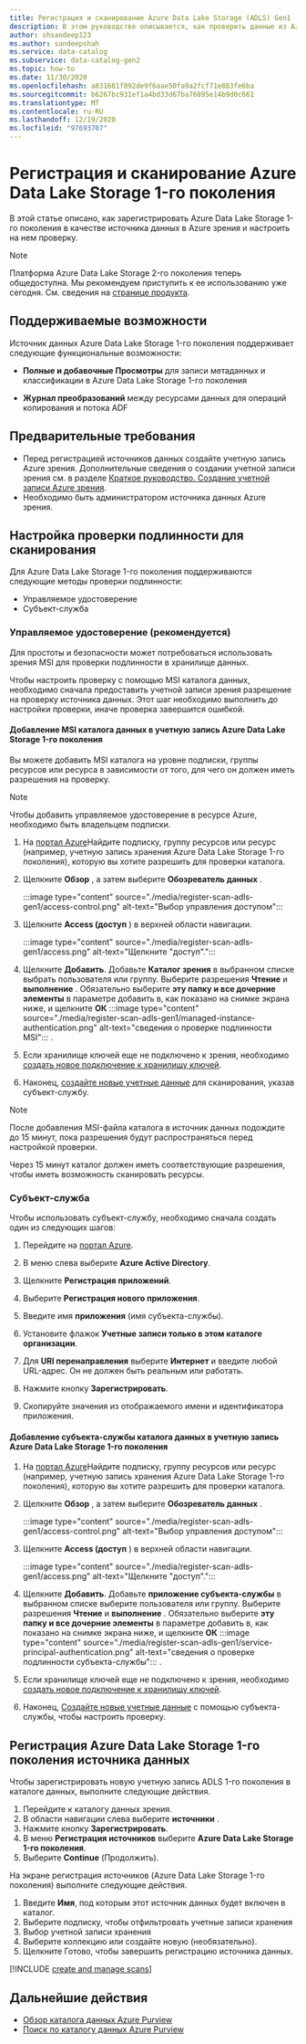 ```yaml
---
title: Регистрация и сканирование Azure Data Lake Storage (ADLS) Gen1
description: В этом руководстве описывается, как проверить данные из Azure Data Lake Storage 1-го поколения в Azure зрения.
author: shsandeep123
ms.author: sandeepshah
ms.service: data-catalog
ms.subservice: data-catalog-gen2
ms.topic: how-to
ms.date: 11/30/2020
ms.openlocfilehash: a831681f892de9f6aae50fa9a2fcf71e883fe6ba
ms.sourcegitcommit: b6267bc931ef1a4bd33d67ba76895e14b9d0c661
ms.translationtype: MT
ms.contentlocale: ru-RU
ms.lasthandoff: 12/19/2020
ms.locfileid: "97693707"
---
```

# <a name="register-and-scan-azure-data-lake-storage-gen1"></a>Регистрация и сканирование Azure Data Lake Storage 1-го поколения

В этой статье описано, как зарегистрировать Azure Data Lake Storage 1-го поколения в качестве источника данных в Azure зрения и настроить на нем проверку.

> [!Note]
> Платформа Azure Data Lake Storage 2-го поколения теперь общедоступна. Мы рекомендуем приступить к ее использованию уже сегодня. См. сведения на [странице продукта](https://azure.microsoft.com/services/storage/data-lake-storage/).

## <a name="supported-capabilities"></a>Поддерживаемые возможности

Источник данных Azure Data Lake Storage 1-го поколения поддерживает следующие функциональные возможности:

- **Полные и добавочные Просмотры** для записи метаданных и классификации в Azure Data Lake Storage 1-го поколения

- **Журнал преобразований** между ресурсами данных для операций копирования и потока ADF

## <a name="prerequisites"></a>Предварительные требования

- Перед регистрацией источников данных создайте учетную запись Azure зрения. Дополнительные сведения о создании учетной записи зрения см. в разделе [Краткое руководство. Создание учетной записи Azure зрения](create-catalog-portal.md).
- Необходимо быть администратором источника данных Azure зрения.

## <a name="setting-up-authentication-for-a-scan"></a>Настройка проверки подлинности для сканирования

Для Azure Data Lake Storage 1-го поколения поддерживаются следующие методы проверки подлинности:

- Управляемое удостоверение
- Субъект-служба

### <a name="managed-identity-recommended"></a>Управляемое удостоверение (рекомендуется)

Для простоты и безопасности может потребоваться использовать зрения MSI для проверки подлинности в хранилище данных.

Чтобы настроить проверку с помощью MSI каталога данных, необходимо сначала предоставить учетной записи зрения разрешение на проверку источника данных. Этот шаг необходимо выполнить *до* настройки проверки, иначе проверка завершится ошибкой.

#### <a name="adding-the-data-catalog-msi-to-an-azure-data-lake-storage-gen1-account"></a>Добавление MSI каталога данных в учетную запись Azure Data Lake Storage 1-го поколения

Вы можете добавить MSI каталога на уровне подписки, группы ресурсов или ресурса в зависимости от того, для чего он должен иметь разрешения на проверку.

> [!Note]
> Чтобы добавить управляемое удостоверение в ресурсе Azure, необходимо быть владельцем подписки.

1. На [портал Azure](https://portal.azure.com)Найдите подписку, группу ресурсов или ресурс (например, учетную запись хранения Azure Data Lake Storage 1-го поколения), которую вы хотите разрешить для проверки каталога.

2. Щелкните **Обзор** , а затем выберите **Обозреватель данных** .

   :::image type="content" source="./media/register-scan-adls-gen1/access-control.png" alt-text="Выбор управления доступом":::

3. Щелкните **Access (доступ** ) в верхней области навигации.

   :::image type="content" source="./media/register-scan-adls-gen1/access.png" alt-text="Щелкните &quot;доступ&quot;.":::

4. Щелкните **Добавить**. Добавьте **Каталог зрения** в выбранном списке выбрать пользователя или группу. Выберите разрешения **Чтение** и **выполнение** . Обязательно выберите **эту папку и все дочерние элементы** в параметре добавить в, как показано на снимке экрана ниже, и щелкните **ОК** 
    :::image type="content" source="./media/register-scan-adls-gen1/managed-instance-authentication.png" alt-text="сведения о проверке подлинности MSI"::: .

5. Если хранилище ключей еще не подключено к зрения, необходимо [создать новое подключение к хранилищу ключей](manage-credentials.md#create-azure-key-vaults-connections-in-your-azure-purview-account).

6. Наконец, [создайте новые учетные данные](manage-credentials.md#create-a-new-credential) для сканирования, указав субъект-службу.
> [!Note]
> После добавления MSI-файла каталога в источник данных подождите до 15 минут, пока разрешения будут распространяться перед настройкой проверки.

Через 15 минут каталог должен иметь соответствующие разрешения, чтобы иметь возможность сканировать ресурсы.

### <a name="service-principal"></a>Субъект-служба

Чтобы использовать субъект-службу, необходимо сначала создать один из следующих шагов:

1. Перейдите на [портал Azure](https://portal.azure.com).

2. В меню слева выберите **Azure Active Directory**.

3. Щелкните **Регистрация приложений**.

4. Выберите **Регистрация нового приложения**.

5. Введите имя **приложения** (имя субъекта-службы).

6. Установите флажок **Учетные записи только в этом каталоге организации**.

7. Для **URI перенаправления** выберите **Интернет** и введите любой URL-адрес. Он не должен быть реальным или работать.

8. Нажмите кнопку **Зарегистрировать**.

9. Скопируйте значения из отображаемого имени и идентификатора приложения.

#### <a name="adding-the-data-catalog-service-principal-to-an-azure-data-lake-storage-gen1-account"></a>Добавление субъекта-службы каталога данных в учетную запись Azure Data Lake Storage 1-го поколения
1. На [портал Azure](https://portal.azure.com)Найдите подписку, группу ресурсов или ресурс (например, учетную запись хранения Azure Data Lake Storage 1-го поколения), которую вы хотите разрешить для проверки каталога.

2. Щелкните **Обзор** , а затем выберите **Обозреватель данных** .

   :::image type="content" source="./media/register-scan-adls-gen1/access-control.png" alt-text="Выбор управления доступом":::

3. Щелкните **Access (доступ** ) в верхней области навигации.

   :::image type="content" source="./media/register-scan-adls-gen1/access.png" alt-text="Щелкните &quot;доступ&quot;.":::

4. Щелкните **Добавить**. Добавьте **приложение субъекта-службы** в выбранном списке выберите пользователя или группу. Выберите разрешения **Чтение** и **выполнение** . Обязательно выберите **эту папку и все дочерние элементы** в параметре добавить в, как показано на снимке экрана ниже, и щелкните **ОК** 
    :::image type="content" source="./media/register-scan-adls-gen1/service-principal-authentication.png" alt-text="сведения о проверке подлинности субъекта-службы"::: .

5. Если хранилище ключей еще не подключено к зрения, необходимо [создать новое подключение к хранилищу ключей](manage-credentials.md#create-azure-key-vaults-connections-in-your-azure-purview-account).

6. Наконец, [Создайте новые учетные данные](manage-credentials.md#create-a-new-credential) с помощью субъекта-службы, чтобы настроить проверку.

## <a name="register-azure-data-lake-storage-gen1-data-source"></a>Регистрация Azure Data Lake Storage 1-го поколения источника данных

Чтобы зарегистрировать новую учетную запись ADLS 1-го поколения в каталоге данных, выполните следующие действия.

1. Перейдите к каталогу данных зрения.
2. В области навигации слева выберите **источники** .
3. Нажмите кнопку **Зарегистрировать**.
4. В меню **Регистрация источников** выберите **Azure Data Lake Storage 1-го поколения**. 
5. Выберите **Continue** (Продолжить).

На экране регистрация источников (Azure Data Lake Storage 1-го поколения) выполните следующие действия.

1. Введите **Имя**, под которым этот источник данных будет включен в каталог.
2. Выберите подписку, чтобы отфильтровать учетные записи хранения
3. Выбор учетной записи хранения
4. Выберите коллекцию или создайте новую (необязательно).
5. Щелкните Готово, чтобы завершить регистрацию источника данных.

[!INCLUDE [create and manage scans](includes/manage-scans.md)]

## <a name="next-steps"></a>Дальнейшие действия

- [Обзор каталога данных Azure Purview](how-to-browse-catalog.md)
- [Поиск по каталогу данных Azure Purview](how-to-search-catalog.md)

